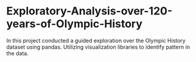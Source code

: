 # Exploratory-Analysis-over-120-years-of-Olympic-History
In this project conducted a guided exploration over the Olympic History dataset using pandas. Utilizing visualization libraries to identify pattern in the data.

